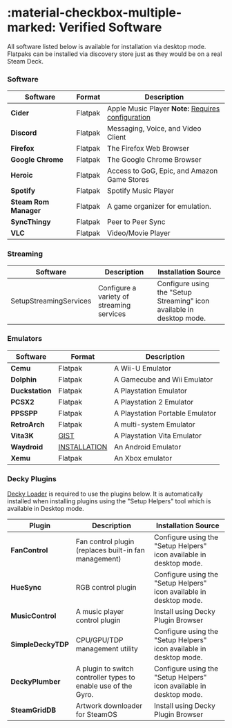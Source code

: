 # :material-checkbox-multiple-marked: Verified Software 

All software listed below is available for installation via desktop mode.  Flatpaks can be installed via discovery store just as they would be on a real Steam Deck.

### Software
|Software|Format|Description|
|----|----|----|
|**Cider**|Flatpak|Apple Music Player **Note:** [Requires configuration](https://github.com/ciderapp/Cider-2/issues/666#issuecomment-2156450278)|
|**Discord**|Flatpak|Messaging, Voice, and Video Client|
|**Firefox**|Flatpak|The Firefox Web Browser|
|**Google Chrome**|Flatpak|The Google Chrome Browser|
|**Heroic**|Flatpak|Access to GoG, Epic, and Amazon Game Stores|
|**Spotify**|Flatpak|Spotify Music Player|
|**Steam Rom Manager**|Flatpak|A game organizer for emulation.|
|**SyncThingy**|Flatpak|Peer to Peer Sync|
|**VLC**|Flatpak|Video/Movie Player|

### Streaming
|Software|Description|Installation Source|
|----|----|----|
|SetupStreamingServices|Configure a variety of streaming services|Configure using the "Setup Streaming" icon available in desktop mode.|

### Emulators
|Software|Format|Description|
|----|----|----|
|**Cemu**|Flatpak|A Wii-U Emulator|
|**Dolphin**|Flatpak|A Gamecube and Wii Emulator|
|**Duckstation**|Flatpak|A Playstation Emulator|
|**PCSX2**|Flatpak|A Playstation 2 Emulator|
|**PPSSPP**|Flatpak|A Playstation Portable Emulator|
|**RetroArch**|Flatpak|A multi-system Emulator|
|**Vita3K**|[GIST](https://gist.github.com/fewtarius/b20f762581fb4922d6d17270e81b6d50)|A Playstation Vita Emulator|
|**Waydroid**|[INSTALLATION](https://github.com/SteamFork/SteamOS-Waydroid-Installer?tab=readme-ov-file#installation-steps)|An Android Emulator|
|**Xemu**|Flatpak|An Xbox emulator|

### Decky Plugins
[Decky Loader](https://github.com/SteamDeckHomebrew/decky-loader) is required to use the plugins below.  It is automatically installed when installing plugins using the "Setup Helpers" tool which is available in Desktop mode.

|Plugin|Description|Installation Source|
|----|----|----|
|**FanControl**|Fan control plugin (replaces built-in fan management)|Configure using the "Setup Helpers" icon available in desktop mode.|
|**HueSync**|RGB control plugin|Configure using the "Setup Helpers" icon available in desktop mode.|
|**MusicControl**|A music player control plugin|Install using Decky Plugin Browser|
|**SimpleDeckyTDP**|CPU/GPU/TDP management utility|Configure using the "Setup Helpers" icon available in desktop mode.|
|**DeckyPlumber**|A plugin to switch controller types to enable use of the Gyro.|Configure using the "Setup Helpers" icon available in desktop mode.|
|**SteamGridDB**|Artwork downloader for SteamOS|Install using Decky Plugin Browser|
